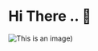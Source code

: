 # Hi There .. 👋

![This is an image](https://drive.google.com/file/d/1X6uyUmq2XTq4ASldi65OnpiQ2A5dOmpT/view?usp=sharing))
